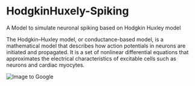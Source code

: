 # HodgkinHuxely-Spiking
A Model to simulate neuronal spiking based on Hodgkin Huxley model

The Hodgkin–Huxley model, or conductance-based model, is a mathematical model that describes 
how action potentials in neurons are initiated and propagated. It is a set of nonlinear differential equations 
that approximates the electrical characteristics of excitable cells such as neurons and cardiac myocytes.

![Image to Google](https://drive.google.com/file/d/142WIMs4-JItSxI_eZ_yUgRx4yDxAuoHa/view?usp=sharing)
